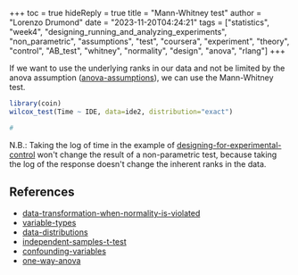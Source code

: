 +++
toc = true
hideReply = true
title = "Mann-Whitney test"
author = "Lorenzo Drumond"
date = "2023-11-20T04:24:21"
tags = ["statistics",  "week4",  "designing_running_and_analyzing_experiments",  "non_parametric",  "assumptions",  "test",  "coursera",  "experiment",  "theory",  "control",  "AB_test",  "whitney",  "normality",  "design",  "anova",  "rlang"]
+++


If we want to use the underlying ranks in our data and not be limited by the anova assumption ([anova-assumptions](/wiki/anova-assumptions/)), we can use the Mann-Whitney test.
```R
library(coin)
wilcox_test(Time ~ IDE, data=ide2, distribution="exact")

#
```

N.B.: Taking the log of time in the example of [designing-for-experimental-control](/wiki/designing-for-experimental-control/) won't change the result of a non-parametric test, because taking the log of the response doesn't change the inherent ranks in the data.

## References
- [data-transformation-when-normality-is-violated](/wiki/data-transformation-when-normality-is-violated/)
- [variable-types](/wiki/variable-types/)
- [data-distributions](/wiki/data-distributions/)
- [independent-samples-t-test](/wiki/independent-samples-t-test/)
- [confounding-variables](/wiki/confounding-variables/)
- [one-way-anova](/wiki/one-way-anova/)
